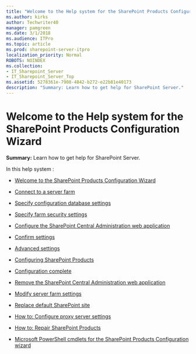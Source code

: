 ```yaml
---
title: "Welcome to the Help system for the SharePoint Products Configuration Wizard"
ms.author: kirks
author: Techwriter40
manager: pamgreen
ms.date: 3/1/2018
ms.audience: ITPro
ms.topic: article
ms.prod: sharepoint-server-itpro
localization_priority: Normal
ROBOTS: NOINDEX
ms.collection:
- IT_Sharepoint_Server
- IT_Sharepoint_Server_Top
ms.assetid: 5278361e-7908-4842-b272-e22b81e40173
description: "Summary: Learn how to get help for SharePoint Server."
---
```


# Welcome to the Help system for the SharePoint Products Configuration Wizard

 **Summary:** Learn how to get help for SharePoint Server. 
  
In this help system :
  
- [Welcome to the SharePoint Products Configuration Wizard](welcome-to-the-sharepoint-products-configuration-wizard.md)
    
- [Connect to a server farm](connect-to-a-server-farm.md)
    
- [Specify configuration database settings](specify-configuration-database-settings.md)
    
- [Specify farm security settings](specify-farm-security-settings.md)
    
- [Configure the SharePoint Central Administration web application](configure-the-sharepoint-central-administration-web-application.md)
    
- [Confirm settings](confirm-settings.md)
    
- [Advanced settings](advanced-settings.md)
    
- [Configuring SharePoint Products](configuring-sharepoint-products.md)
    
- [Configuration complete](configuration-complete.md)
    
- [Remove the SharePoint Central Administration web application](remove-the-sharepoint-central-administration-web-application.md)
    
- [Modify server farm settings](modify-server-farm-settings.md)
    
- [Replace default SharePoint site](replace-default-sharepoint-site.md)
    
- [How to: Configure proxy server settings](how-to-configure-proxy-server-settings.md)
    
- [How to: Repair SharePoint Products](how-to-repair-sharepoint-products.md)
    
- [Microsoft PowerShell cmdlets for the SharePoint Products Configuration wizard](microsoft-powershell-cmdlets-for-the-sharepoint-products-configuration-wizard.md)
    

